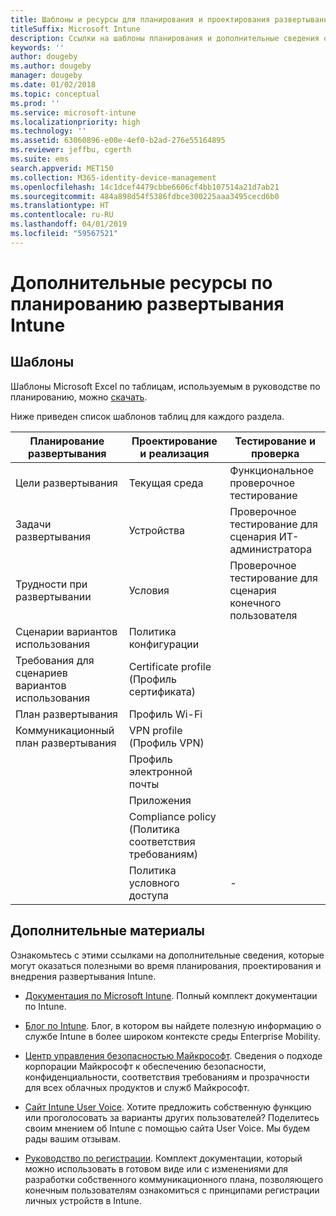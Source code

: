 ```yaml
---
title: Шаблоны и ресурсы для планирования и проектирования развертывания Intune
titleSuffix: Microsoft Intune
description: Ссылки на шаблоны планирования и дополнительные сведения об Intune, которые могут оказаться полезными во время планирования и реализации развертывания Microsoft Intune.
keywords: ''
author: dougeby
ms.author: dougeby
manager: dougeby
ms.date: 01/02/2018
ms.topic: conceptual
ms.prod: ''
ms.service: microsoft-intune
ms.localizationpriority: high
ms.technology: ''
ms.assetid: 63060896-e00e-4ef0-b2ad-276e55164895
ms.reviewer: jeffbu, cgerth
ms.suite: ems
search.appverid: MET150
ms.collection: M365-identity-device-management
ms.openlocfilehash: 14c1dcef4479cbbe6606cf4bb107514a21d7ab21
ms.sourcegitcommit: 484a898d54f5386fdbce300225aaa3495cecd6b0
ms.translationtype: HT
ms.contentlocale: ru-RU
ms.lasthandoff: 04/01/2019
ms.locfileid: "59567521"
---
```

# <a name="additional-resources-for-planning-your-intune-deployment"></a>Дополнительные ресурсы по планированию развертывания Intune

## <a name="templates"></a>Шаблоны

Шаблоны Microsoft Excel по таблицам, используемым в руководстве по планированию, можно [скачать](https://gallery.technet.microsoft.com/Intune-deployment-planning-fae156c2?redir=0).

Ниже приведен список шаблонов таблиц для каждого раздела.

|Планирование развертывания  |Проектирование и реализация   |Тестирование и проверка |
|-----|----- |------|
| Цели развертывания |Текущая среда|Функциональное проверочное тестирование|
| Задачи развертывания |Устройства|Проверочное тестирование для сценария ИТ-администратора|
| Трудности при развертывании |Условия|Проверочное тестирование для сценария конечного пользователя|
| Сценарии вариантов использования |Политика конфигурации| |
| Требования для сценариев вариантов использования |Certificate profile (Профиль сертификата)| |
| План развертывания |Профиль Wi-Fi| |
| Коммуникационный план развертывания|VPN profile (Профиль VPN)| |
| |  Профиль электронной почты | |
| | Приложения | |
| | Compliance policy (Политика соответствия требованиям) | |
| | Политика условного доступа|-|


## <a name="further-reading"></a>Дополнительные материалы

Ознакомьтесь с этими ссылками на дополнительные сведения, которые могут оказаться полезными во время планирования, проектирования и внедрения развертывания Intune.

-   [Документация по Microsoft Intune](/intune/). Полный комплект документации по Intune.

-   [Блог по Intune](https://blogs.technet.microsoft.com/enterprisemobility/). Блог, в котором вы найдете полезную информацию о службе Intune в более широком контексте среды Enterprise Mobility.

-   [Центр управления безопасностью Майкрософт](http://www.microsoft.com/TrustCenter). Сведения о подходе корпорации Майкрософт к обеспечению безопасности, конфиденциальности, соответствия требованиям и прозрачности для всех облачных продуктов и служб Майкрософт.

-   [Сайт Intune User Voice](http://microsoftintune.uservoice.com/). Хотите предложить собственную функцию или проголосовать за варианты других пользователей? Поделитесь своим мнением об Intune с помощью сайта User Voice. Мы будем рады вашим отзывам.

-   [Руководство по регистрации](https://gallery.technet.microsoft.com/Intune-End-User-Enrollment-3a0c9b0c?WT.mc_id=Blog_Intune_General_PCIT). Комплект документации, который можно использовать в готовом виде или с изменениями для разработки собственного коммуникационного плана, позволяющего конечным пользователям ознакомиться с принципами регистрации личных устройств в Intune.
